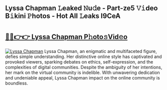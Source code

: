 ## Lyssa Chapman 𝙻eaked 𝙽u𝚍e - Part-ze5 𝚅𝚒deo B𝚒kini 𝙿hotos - Hot All 𝙻eaks I9CeA

# <h2><a href="http://ld0ikh.urlbe.top/?page=Lyssa+Chapman">🔗🔗👉👉 Lyssa Chapman P𝚑oto𝚜Vid𝚎o</a></h2>

[![Lyssa Chapman](https://i.imgur.com/eBuTRDB.gif)](http://ld0ikh.urlbe.top/?page=Lyssa+Chapman)
Lyssa Chapman, an enigmatic and multifaceted figure, defies simple understanding. Her distinctive online style has captivated and provoked viewers, sparking debates on ethics, self-expression, and the complexities of digital communities. Despite the ambiguity of her intentions, her mark on the virtual community is indelible. With unwavering dedication and undeniable appeal, Lyssa Chapman impact on the online community is boundless.
